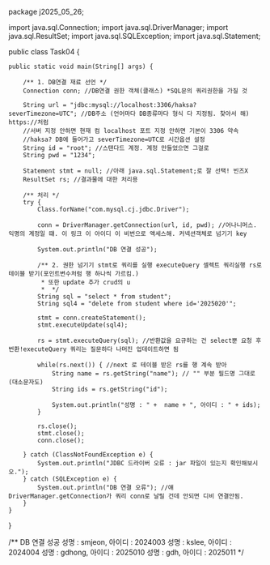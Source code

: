 package j2025_05_26;

import java.sql.Connection;
import java.sql.DriverManager;
import java.sql.ResultSet;
import java.sql.SQLException;
import java.sql.Statement;

public class Task04 {

	public static void main(String[] args) {
		
		/** 1. DB연결 재료 선언 */
		Connection conn; //DB연결 권한 객체(클래스) *SQL문의 쿼리권한을 가질 것  
		
		String url = "jdbc:mysql://localhost:3306/haksa?severTimezone=UTC"; //DB주소 (언어마다 DB종류마다 형식 다 지정됨. 찾아서 해) https://처럼 
		//서버 지정 안하면 현재 컴 localhost 포트 지정 안하면 기본이 3306 약속 
		//haksa? DB에 들어가고 severTimezone=UTC로 시간옵션 설정
		String id = "root"; //스탠다드 계정. 계정 만들었으면 그걸로 
		String pwd = "1234"; 
		
		Statement stmt = null; //아래 java.sql.Statement;로 잘 선택! 빈즈X 
		ResultSet rs; //결과물에 대한 처리용 
		
		/** 처리 */
		try {
			Class.forName("com.mysql.cj.jdbc.Driver");
			
			conn = DriverManager.getConnection(url, id, pwd); //어나니머스. 익명의 계정일 떄. 이 링크 이 아이디 이 비번으로 액세스해. 커넥션객체로 넘기기 key  
			
			System.out.println("DB 연결 성공");
			
			/** 2. 권한 넘기기 stmt로 쿼리를 실행 executeQuery 셀렉트 쿼리실행 rs로 테이블 받기(포인트변수처럼 행 하나씩 가르킴.)
			 * 또한 update 추가 crud의 u 
			 *  */
			String sql = "select * from student"; 
			String sql4 = "delete from student where id='2025020'";  
			
			stmt = conn.createStatement();
			stmt.executeUpdate(sql4); 
			
			rs = stmt.executeQuery(sql); //반환값을 요규하는 건 select뿐 요청 후 번환!executeQuery 쿼리는 질문하다 나머진 업데이트하면 됨 
			
			while(rs.next()) { //next 로 테이블 받은 rs를 행 계속 받아  
				String name = rs.getString("name"); // "" 부분 필드명 그대로 (대소문자도) 
				String ids = rs.getString("id"); 
				
				System.out.println("성명 : " +  name + ", 아이디 : " + ids);
			}
			
			rs.close();
			stmt.close();
			conn.close();
			
		} catch (ClassNotFoundException e) {
			System.out.println("JDBC 드라이버 오류 : jar 파일이 있는지 확인해보시오.");
		} catch (SQLException e) {
			System.out.println("DB 연결 오류"); //얘 DriverManager.getConnection가 쿼리 conn로 날릴 건데 안되면 디비 연결안됨. 
		}
	}
}

/** 
DB 연결 성공
성명 : smjeon, 아이디 : 2024003
성명 : kslee, 아이디 : 2024004
성명 : gdhong, 아이디 : 2025010
성명 : gdh, 아이디 : 2025011
*/
